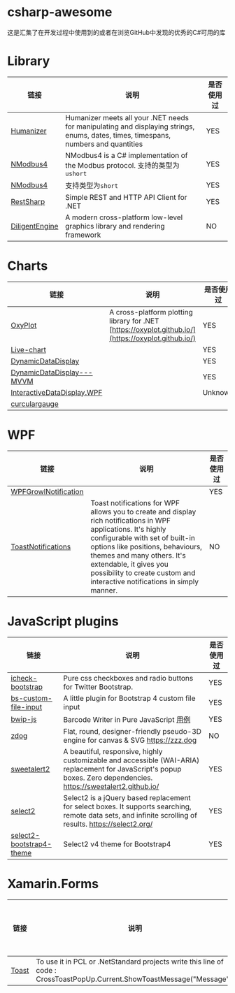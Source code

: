 # csharp-awesome
这是汇集了在开发过程中使用到的或者在浏览GitHub中发现的优秀的C#可用的库

# Library
链接 | 说明 | 是否使用过
--|---|---
[Humanizer](https://github.com/Humanizr/Humanizer)  | Humanizer meets all your .NET needs for manipulating and displaying strings, enums, dates, times, timespans, numbers and quantities | YES
[NModbus4](https://github.com/NModbus4/NModbus4) | NModbus4 is a C# implementation of the Modbus protocol. 支持的类型为`ushort` | YES
[NModbus4](https://github.com/mzy666888/NModbus4) | 支持类型为`short` | YES
[RestSharp](https://github.com/restsharp/RestSharp) | Simple REST and HTTP API Client for .NET | YES
[DiligentEngine](https://github.com/DiligentGraphics/DiligentEngine) | A modern cross-platform low-level graphics library and rendering framework | NO

# Charts
链接 | 说明 | 是否使用过
---|---|---
 [OxyPlot](https://github.com/oxyplot/oxyplot) | A cross-platform plotting library for .NET [https://oxyplot.github.io/](https://oxyplot.github.io/) |YES
 [Live-chart](https://github.com/Live-Charts/Live-Charts) | | YES
 [DynamicDataDisplay](https://github.com/dotnetprojects/DynamicDataDisplay) |  |YES
 [DynamicDataDisplay---MVVM](https://github.com/hanzhw/DynamicDataDisplay---MVVM)| | YES
 [InteractiveDataDisplay.WPF](https://github.com/microsoft/InteractiveDataDisplay.WPF) | | Unknown
 [curculargauge]() |
# WPF
链接 | 说明 | 是否使用过
---|---|---
 [WPFGrowlNotification](https://github.com/IvanLeonenko/WPFGrowlNotification) |  | YES
 [ToastNotifications](https://github.com/rafallopatka/ToastNotifications) | Toast notifications for WPF allows you to create and display rich notifications in WPF applications. It's highly configurable with set of built-in options like positions, behaviours, themes and many others. It's extendable, it gives you possibility to create custom and interactive notifications in simply manner. | NO

# JavaScript plugins
链接 | 说明 | 是否使用过
---|---|---
[icheck-bootstrap](https://github.com/bantikyan/icheck-bootstrap) | Pure css checkboxes and radio buttons for Twitter Bootstrap. | YES
[bs-custom-file-input](https://github.com/Johann-S/bs-custom-file-input) | A little plugin for Bootstrap 4 custom file input | YES
[bwip-js](https://github.com/metafloor/bwip-js) |Barcode Writer in Pure JavaScript [用例](http://bwip-js.metafloor.com/demo/demo.html) | YES
[zdog](https://github.com/metafizzy/zdog) | Flat, round, designer-friendly pseudo-3D engine for canvas & SVG https://zzz.dog | NO
[sweetalert2](https://github.com/sweetalert2/sweetalert2) | A beautiful, responsive, highly customizable and accessible (WAI-ARIA) replacement for JavaScript's popup boxes. Zero dependencies. https://sweetalert2.github.io/ | YES
[select2](https://github.com/select2/select2) | Select2 is a jQuery based replacement for select boxes. It supports searching, remote data sets, and infinite scrolling of results. https://select2.org/ | YES
[select2-bootstrap4-theme](https://github.com/ttskch/select2-bootstrap4-theme) | Select2 v4 theme for Bootstrap4 | YES

# Xamarin.Forms
链接 | 说明 | 是否使用过
---|---|---
[Toast](https://github.com/ishrakland/Toast) | To use it in PCL or .NetStandard projects write this line of code : CrossToastPopUp.Current.ShowToastMessage("Message"); | YES
